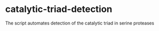 # catalytic-triad-detection
The script automates detection of the catalytic triad in serine proteases
